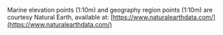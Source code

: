 Marine elevation points (1:10m) and geography region points (1:10m) are courtesy Natural Earth, available at: [https://www.naturalearthdata.com/](https://www.naturalearthdata.com/)
